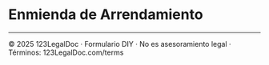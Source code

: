 # Enmienda de Arrendamiento

---
© 2025 123LegalDoc · Formulario DIY · No es asesoramiento legal · Términos: 123LegalDoc.com/terms
